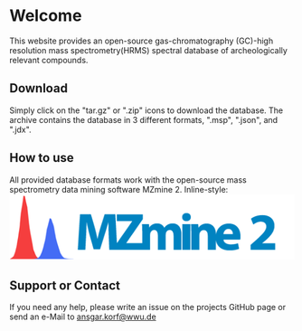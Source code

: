 # Welcome

This website provides an open-source gas-chromatography (GC)-high resolution mass spectrometry(HRMS) spectral database of archeologically relevant compounds.

## Download

Simply click on the "tar.gz" or ".zip" icons to download the database. The archive contains the database in 3 different  formats, ".msp", ".json", and ".jdx".

## How to use

All provided database formats work with the open-source mass spectrometry data mining software MZmine 2.
Inline-style:
![alt text](https://github.com/gc-hrms-spectra/gc-hrms-spectra.github.io/blob/master/src/images/mzmine_logo.png)

## Support or Contact

If you need any help, please write an issue on the projects GitHub page or send an e-Mail to ansgar.korf@wwu.de
